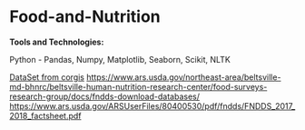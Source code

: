 # Food-and-Nutrition

**Tools and Technologies:**

Python - Pandas, Numpy, Matplotlib, Seaborn, Scikit, NLTK

[DataSet from corgis](https://corgis-edu.github.io/corgis/csv/food/)
https://www.ars.usda.gov/northeast-area/beltsville-md-bhnrc/beltsville-human-nutrition-research-center/food-surveys-research-group/docs/fndds-download-databases/
https://www.ars.usda.gov/ARSUserFiles/80400530/pdf/fndds/FNDDS_2017_2018_factsheet.pdf
